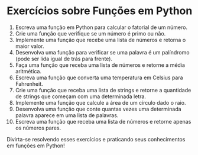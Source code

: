 # Exercícios sobre Funções em Python

1. Escreva uma função em Python para calcular o fatorial de um número.
2. Crie uma função que verifique se um número é primo ou não.
3. Implemente uma função que recebe uma lista de números e retorna o maior valor.
4. Desenvolva uma função para verificar se uma palavra é um palíndromo (pode ser lida igual de trás para frente).
5. Faça uma função que receba uma lista de números e retorne a média aritmética.
6. Escreva uma função que converta uma temperatura em Celsius para Fahrenheit.
7. Crie uma função que receba uma lista de strings e retorne a quantidade de strings que começam com uma determinada letra.
8. Implemente uma função que calcule a área de um círculo dado o raio.
9. Desenvolva uma função que conte quantas vezes uma determinada palavra aparece em uma lista de palavras.
10. Escreva uma função que receba uma lista de números e retorne apenas os números pares.

Divirta-se resolvendo esses exercícios e praticando seus conhecimentos em funções em Python!
